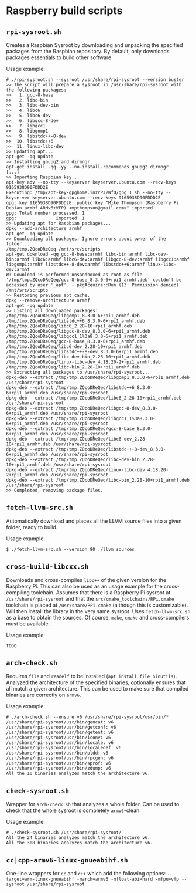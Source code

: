 Raspberry build scripts
=======================

`rpi-sysroot.sh`
----------------

Creates a Raspbian Sysroot by downloading and unpacking the specified packages from the
Raspbian repository. By default, only downloads packages essentials to build other software.

Usage example:
```
# ./rpi-sysroot.sh --sysroot /usr/share/rpi-sysroot --version buster
>> The script will prepare a sysroot in /usr/share/rpi-sysroot with the following packages:
>>   1. gcc-8-base
>>   2. libc-bin
>>   3. libc-dev-bin
>>   4. libc6
>>   5. libc6-dev
>>   6. libgcc-8-dev
>>   7. libgcc1
>>   8. libgomp1
>>   9. libstdc++-8-dev
>>  10. libstdc++6
>>  11. linux-libc-dev
>> Updating apt...
apt-get -qq update
>> Installing gnupg2 and dirmngr...
apt-get install -qq -yy --no-install-recommends gnupg2 dirmngr
[...]
>> Importing Raspbian key...
apt-key adv --no-tty --keyserver keyserver.ubuntu.com --recv-keys 9165938D90FDDD2E
Executing: /tmp/apt-key-gpghome.inzrPJ2WfO/gpg.1.sh --no-tty --keyserver keyserver.ubuntu.com --recv-keys 9165938D90FDDD2E
gpg: key 9165938D90FDDD2E: public key "Mike Thompson (Raspberry Pi Debian armhf ARMv6+VFP) <mpthompson@gmail.com>" imported
gpg: Total number processed: 1
gpg:               imported: 1
>> Updating apt for Raspbian packages...
dpkg --add-architecture armhf
apt-get -qq update
>> Downloading all packages. Ignore errors about owner of the folder...
/tmp/tmp.ZQcoDReQeq /mnt/src/scripts
apt-get download -qq gcc-8-base:armhf libc-bin:armhf libc-dev-bin:armhf libc6:armhf libc6-dev:armhf libgcc-8-dev:armhf libgcc1:armhf libgomp1:armhf libstdc++-8-dev:armhf libstdc++6:armhf linux-libc-dev:armhf
W: Download is performed unsandboxed as root as file '/tmp/tmp.ZQcoDReQeq/gcc-8-base_8.3.0-6+rpi1_armhf.deb' couldn't be accessed by user '_apt'. - pkgAcquire::Run (13: Permission denied)
/mnt/src/scripts
>> Restoring previous apt cache.
dpkg --remove-architecture armhf
apt-get -qq update
>> Listing all downloaded packages:
/tmp/tmp.ZQcoDReQeq/libgomp1_8.3.0-6+rpi1_armhf.deb
/tmp/tmp.ZQcoDReQeq/libstdc++6_8.3.0-6+rpi1_armhf.deb
/tmp/tmp.ZQcoDReQeq/libc6_2.28-10+rpi1_armhf.deb
/tmp/tmp.ZQcoDReQeq/libgcc-8-dev_8.3.0-6+rpi1_armhf.deb
/tmp/tmp.ZQcoDReQeq/libgcc1_1%3a8.3.0-6+rpi1_armhf.deb
/tmp/tmp.ZQcoDReQeq/gcc-8-base_8.3.0-6+rpi1_armhf.deb
/tmp/tmp.ZQcoDReQeq/libc6-dev_2.28-10+rpi1_armhf.deb
/tmp/tmp.ZQcoDReQeq/libstdc++-8-dev_8.3.0-6+rpi1_armhf.deb
/tmp/tmp.ZQcoDReQeq/libc-dev-bin_2.28-10+rpi1_armhf.deb
/tmp/tmp.ZQcoDReQeq/linux-libc-dev_4.18.20-2+rpi1_armhf.deb
/tmp/tmp.ZQcoDReQeq/libc-bin_2.28-10+rpi1_armhf.deb
>> Extracting all packages to /usr/share/rpi-sysroot...
dpkg-deb --extract /tmp/tmp.ZQcoDReQeq/libgomp1_8.3.0-6+rpi1_armhf.deb /usr/share/rpi-sysroot
dpkg-deb --extract /tmp/tmp.ZQcoDReQeq/libstdc++6_8.3.0-6+rpi1_armhf.deb /usr/share/rpi-sysroot
dpkg-deb --extract /tmp/tmp.ZQcoDReQeq/libc6_2.28-10+rpi1_armhf.deb /usr/share/rpi-sysroot
dpkg-deb --extract /tmp/tmp.ZQcoDReQeq/libgcc-8-dev_8.3.0-6+rpi1_armhf.deb /usr/share/rpi-sysroot
dpkg-deb --extract /tmp/tmp.ZQcoDReQeq/libgcc1_1%3a8.3.0-6+rpi1_armhf.deb /usr/share/rpi-sysroot
dpkg-deb --extract /tmp/tmp.ZQcoDReQeq/gcc-8-base_8.3.0-6+rpi1_armhf.deb /usr/share/rpi-sysroot
dpkg-deb --extract /tmp/tmp.ZQcoDReQeq/libc6-dev_2.28-10+rpi1_armhf.deb /usr/share/rpi-sysroot
dpkg-deb --extract /tmp/tmp.ZQcoDReQeq/libstdc++-8-dev_8.3.0-6+rpi1_armhf.deb /usr/share/rpi-sysroot
dpkg-deb --extract /tmp/tmp.ZQcoDReQeq/libc-dev-bin_2.28-10+rpi1_armhf.deb /usr/share/rpi-sysroot
dpkg-deb --extract /tmp/tmp.ZQcoDReQeq/linux-libc-dev_4.18.20-2+rpi1_armhf.deb /usr/share/rpi-sysroot
dpkg-deb --extract /tmp/tmp.ZQcoDReQeq/libc-bin_2.28-10+rpi1_armhf.deb /usr/share/rpi-sysroot
>> Completed, removing package files.
```

`fetch-llvm-src.sh`
-------------------

Automatically download and places all the LLVM source files into a given folder, ready to build.

Usage example:
```
$ ./fetch-llvm-src.sh --version 90 ./llvm_sources
```

`cross-build-libcxx.sh`
-----------------------
Downloads and cross-compiles `libc++` of the given version for the Raspberry Pi.
This can also be used as an usage example for the cross-compiling toolchain.
Assumes that there is a Raspberry Pi sysroot at `/usr/share/rpi-sysroot` and
that the `src/cmake_toolchains/RPi.cmake` toolchain is placed at `/usr/share/RPi.cmake`
(although this is customizable). Will then install the library in the very same sysroot.
Uses `fetch-llvm-src.sh` as a base to obtain the sources.
Of course, `make`, `cmake` and cross-compilers must be available.

Usage example:
```
TODO
```


`arch-check.sh`
---------------
Requires `file` and `readelf` to be installed (`apt install file binutils`).
Analyzed the architecture of the specified binaries, optionally ensures that all
match a given architecture. This can be used to make sure that compiled binaries
are correctly on `armv6`.

Usage example:
```
# ./arch-check.sh --ensure v6 /usr/share/rpi-sysroot/usr/bin/*
/usr/share/rpi-sysroot/usr/bin/gencat: v6
/usr/share/rpi-sysroot/usr/bin/getconf: v6
/usr/share/rpi-sysroot/usr/bin/getent: v6
/usr/share/rpi-sysroot/usr/bin/iconv: v6
/usr/share/rpi-sysroot/usr/bin/locale: v6
/usr/share/rpi-sysroot/usr/bin/localedef: v6
/usr/share/rpi-sysroot/usr/bin/pldd: v6
/usr/share/rpi-sysroot/usr/bin/rpcgen: v6
/usr/share/rpi-sysroot/usr/bin/sprof: v6
/usr/share/rpi-sysroot/usr/bin/zdump: v6
All the 10 binaries analyzes match the architecture v6.
```

`check-sysroot.sh`
------------------
Wrapper for `arch-check.sh` that analyzes a whole folder. Can be used to check that
the whole sysroot is completely `armv6`-clean.

Usage example:
```
# ./check-sysroot.sh /usr/share/rpi-sysroot/
All the 24 binaries analyzes match the architecture v6.
All the 308 binaries analyzes match the architecture v6.
```

`cc|cpp-armv6-linux-gnueabihf.sh`
---------------------------------
One-line wrappers for `cc` and `c++` which add the following options:
`--target=arm-linux-gnueabihf -march=armv6 -mfloat-abi=hard -mfpu=vfp --sysroot /usr/share/rpi-sysroot`